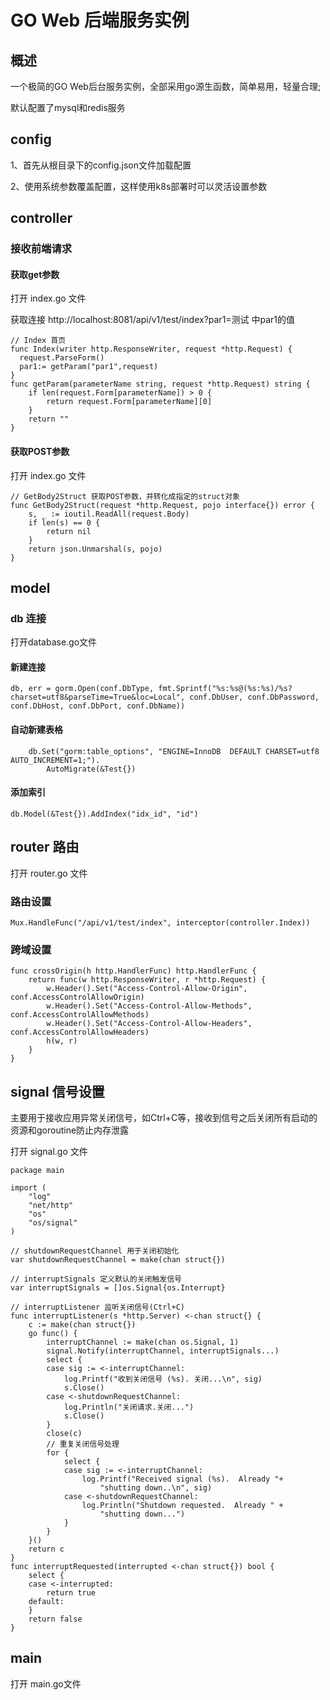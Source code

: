 # GO Web 后端服务实例

## 概述

一个极简的GO Web后台服务实例，全部采用go源生函数，简单易用，轻量合理; 

默认配置了mysql和redis服务

## config 

1、首先从根目录下的config.json文件加载配置

2、使用系统参数覆盖配置，这样使用k8s部署时可以灵活设置参数

## controller

### 接收前端请求

#### 获取get参数

打开 index.go 文件

获取连接 http://localhost:8081/api/v1/test/index?par1=测试 中par1的值

```
// Index 首页
func Index(writer http.ResponseWriter, request *http.Request) {
  request.ParseForm()
  par1:= getParam("par1",request)
}
func getParam(parameterName string, request *http.Request) string {
	if len(request.Form[parameterName]) > 0 {
		return request.Form[parameterName][0]
	}
	return ""
}
```
#### 获取POST参数

打开 index.go 文件

```
// GetBody2Struct 获取POST参数，并转化成指定的struct对象
func GetBody2Struct(request *http.Request, pojo interface{}) error {
	s, _ := ioutil.ReadAll(request.Body)
	if len(s) == 0 {
		return nil
	}
	return json.Unmarshal(s, pojo)
}
```

## model

### db 连接

打开database.go文件

#### 新建连接

```
db, err = gorm.Open(conf.DbType, fmt.Sprintf("%s:%s@(%s:%s)/%s?charset=utf8&parseTime=True&loc=Local", conf.DbUser, conf.DbPassword, conf.DbHost, conf.DbPort, conf.DbName))
```

#### 自动新建表格

```
	db.Set("gorm:table_options", "ENGINE=InnoDB  DEFAULT CHARSET=utf8 AUTO_INCREMENT=1;").
		AutoMigrate(&Test{})
```

#### 添加索引

```
db.Model(&Test{}).AddIndex("idx_id", "id")
```

## router 路由

打开 router.go 文件

### 路由设置

```
Mux.HandleFunc("/api/v1/test/index", interceptor(controller.Index))
```

### 跨域设置

```
func crossOrigin(h http.HandlerFunc) http.HandlerFunc {
	return func(w http.ResponseWriter, r *http.Request) {
		w.Header().Set("Access-Control-Allow-Origin", conf.AccessControlAllowOrigin)
		w.Header().Set("Access-Control-Allow-Methods", conf.AccessControlAllowMethods)
		w.Header().Set("Access-Control-Allow-Headers", conf.AccessControlAllowHeaders)
		h(w, r)
	}
}
```


## signal 信号设置

主要用于接收应用异常关闭信号，如Ctrl+C等，接收到信号之后关闭所有启动的资源和goroutine防止内存泄露

打开 signal.go 文件

```
package main

import (
	"log"
	"net/http"
	"os"
	"os/signal"
)

// shutdownRequestChannel 用于关闭初始化
var shutdownRequestChannel = make(chan struct{})

// interruptSignals 定义默认的关闭触发信号
var interruptSignals = []os.Signal{os.Interrupt}

// interruptListener 监听关闭信号(Ctrl+C)
func interruptListener(s *http.Server) <-chan struct{} {
	c := make(chan struct{})
	go func() {
		interruptChannel := make(chan os.Signal, 1)
		signal.Notify(interruptChannel, interruptSignals...)
		select {
		case sig := <-interruptChannel:
			log.Printf("收到关闭信号 (%s). 关闭...\n", sig)
			s.Close()
		case <-shutdownRequestChannel:
			log.Println("关闭请求.关闭...")
			s.Close()
		}
		close(c)
		// 重复关闭信号处理
		for {
			select {
			case sig := <-interruptChannel:
				log.Printf("Received signal (%s).  Already "+
					"shutting down..\n", sig)
			case <-shutdownRequestChannel:
				log.Println("Shutdown requested.  Already " +
					"shutting down...")
			}
		}
	}()
	return c
}
func interruptRequested(interrupted <-chan struct{}) bool {
	select {
	case <-interrupted:
		return true
	default:
	}
	return false
}

```

## main

打开 main.go文件





